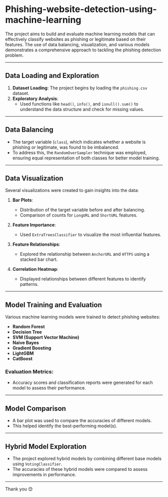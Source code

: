 # Phishing-website-detection-using-machine-learning

The project aims to build and evaluate machine learning models that can effectively classify websites as phishing or legitimate based on their features. The use of data balancing, visualization, and various models demonstrates a comprehensive approach to tackling the phishing detection problem.

---

## Data Loading and Exploration
1. **Dataset Loading**: The project begins by loading the `phishing.csv` dataset.
2. **Exploratory Analysis**:
   - Used functions like `head()`, `info()`, and `isnull().sum()` to understand the data structure and check for missing values.

---

## Data Balancing
- The target variable (`class`), which indicates whether a website is phishing or legitimate, was found to be imbalanced.
- To address this, the `RandomOverSampler` technique was employed, ensuring equal representation of both classes for better model training.

---

## Data Visualization
Several visualizations were created to gain insights into the data:

1. **Bar Plots**:
   - Distribution of the target variable before and after balancing.
   - Comparison of counts for `LongURL` and `ShortURL` features.

2. **Feature Importance**:
   - Used `ExtraTreesClassifier` to visualize the most influential features.

3. **Feature Relationships**:
   - Explored the relationship between `AnchorURL` and `HTTPS` using a stacked bar chart.

4. **Correlation Heatmap**:
   - Displayed relationships between different features to identify patterns.

---

## Model Training and Evaluation
Various machine learning models were trained to detect phishing websites:

- **Random Forest**
- **Decision Tree**
- **SVM (Support Vector Machine)**
- **Naive Bayes**
- **Gradient Boosting**
- **LightGBM**
- **CatBoost**

### Evaluation Metrics:
- Accuracy scores and classification reports were generated for each model to assess their performance.

---

## Model Comparison
- A bar plot was used to compare the accuracies of different models.
- This helped identify the best-performing model(s).

---

## Hybrid Model Exploration
- The project explored hybrid models by combining different base models using `VotingClassifier`.
- The accuracies of these hybrid models were compared to assess improvements in performance.

---
Thank you 😊
